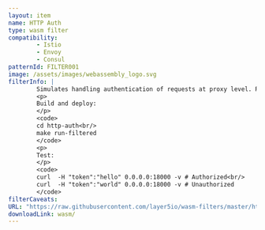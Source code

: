 ```yaml
---
layout: item
name: HTTP Auth
type: wasm filter
compatibility:
        - Istio
        - Envoy
        - Consul
patternId: FILTER001
image: /assets/images/webassembly_logo.svg
filterInfo: |
        Simulates handling authentication of requests at proxy level. Requests with a header `token` with value `hello` are accepted as authorized while the rest unauthorized. The actual authentication is handled by the Upstream server. Whenever the proxy recieves a request it extracts the `token` header and makes a request to the Upstream server which validates the token and returns a response.
        <p>
        Build and deploy:
        </p>
        <code>
        cd http-auth<br/>
        make run-filtered
        </code>
        <p>
        Test:
        </p>
        <code>
        curl  -H "token":"hello" 0.0.0.0:18000 -v # Authorized<br/>
        curl  -H "token":"world" 0.0.0.0:18000 -v # Unauthorized
        </code>
filterCaveats: 
URL: "https://raw.githubusercontent.com/layer5io/wasm-filters/master/http-auth/src/lib.rs"
downloadLink: wasm/
---
```

